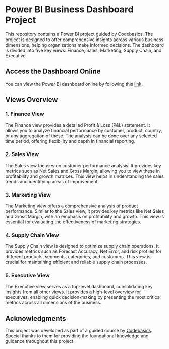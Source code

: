 # Power BI Business Dashboard Project

This repository contains a Power BI project guided by Codebasics. The project is designed to offer comprehensive insights across various business dimensions, helping organizations make informed decisions. The dashboard is divided into five key views: Finance, Sales, Marketing, Supply Chain, and Executive.

## Access the Dashboard Online

You can view the Power BI dashboard online by following this [link](https://app.powerbi.com/groups/4cf2dbd2-62a3-4bac-91e8-8bcdbdca2b6c/reports/7a8c549c-ae7e-4e28-a5cb-ee6a37df633d?ctid=92454335-564e-4ccf-b0b0-24445b8c03f7&pbi_source=linkShare).


## Views Overview

### 1. Finance View
The Finance view provides a detailed Profit & Loss (P&L) statement. It allows you to analyze financial performance by customer, product, country, or any aggregation of these. The analysis can be done over any selected time period, offering flexibility and depth in financial reporting.

### 2. Sales View
The Sales view focuses on customer performance analysis. It provides key metrics such as Net Sales and Gross Margin, allowing you to view these in profitability and growth matrices. This view helps in understanding the sales trends and identifying areas of improvement.

### 3. Marketing View
The Marketing view offers a comprehensive analysis of product performance. Similar to the Sales view, it provides key metrics like Net Sales and Gross Margin, with an emphasis on profitability and growth. This view is essential for evaluating the effectiveness of marketing strategies.

### 4. Supply Chain View
The Supply Chain view is designed to optimize supply chain operations. It provides metrics such as Forecast Accuracy, Net Error, and risk profiles for different products, segments, categories, and customers. This view is crucial for maintaining efficient and reliable supply chain processes.

### 5. Executive View
The Executive view serves as a top-level dashboard, consolidating key insights from all other views. It provides a high-level overview for executives, enabling quick decision-making by presenting the most critical metrics across all dimensions of the business.

## Acknowledgments
This project was developed as part of a guided course by [Codebasics](https://www.codebasics.io/). Special thanks to them for providing the foundational knowledge and guidance throughout this project.
